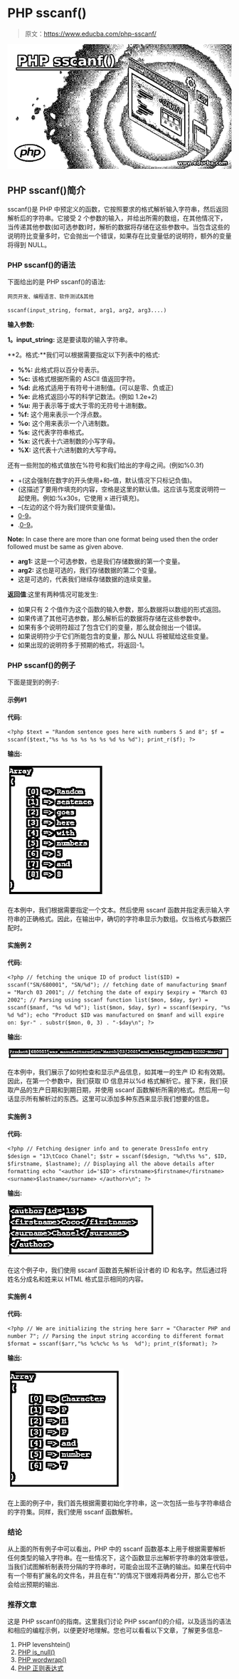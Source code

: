 # PHP sscanf()

> 原文：<https://www.educba.com/php-sscanf/>

![PHP sscanf()](img/03c1e806ff8acb6845a35f1eb1bb55f0.png)



## PHP sscanf()简介

sscanf()是 PHP 中预定义的函数，它按照要求的格式解析输入字符串，然后返回解析后的字符串。它接受 2 个参数的输入，并给出所需的数组，在其他情况下，当传递其他参数(如可选参数)时，解析的数据将存储在这些参数中。当包含这些的说明符比变量多时，它会抛出一个错误，如果存在比变量低的说明符，额外的变量将得到 NULL。

### PHP sscanf()的语法

下面给出的是 PHP sscanf()的语法:

<small>网页开发、编程语言、软件测试&其他</small>

`sscanf(input_string, format, arg1, arg2, arg3....)`

**输入参数:**

**1。input_string:** 这是要读取的输入字符串。

**2。格式:**我们可以根据需要指定以下列表中的格式:

*   **%%:** 此格式将以百分号表示。
*   **%c:** 该格式根据所需的 ASCII 值返回字符。
*   **%d:** 此格式适用于有符号十进制值。(可以是零、负或正)
*   **%e:** 此格式返回小写的科学记数法。(例如 1.2e+2)
*   **%u:** 用于表示等于或大于零的无符号十进制数。
*   **%f:** 这个用来表示一个浮点数。
*   **%o:** 这个用来表示一个八进制数。
*   **%s:** 这代表字符串格式。
*   **%x:** 这代表十六进制数的小写字母。
*   **%X:** 这代表十六进制数的大写字母。

还有一些附加的格式值放在%符号和我们给出的字母之间。(例如%0.3f)

*   +(这会强制在数字的开头使用+和–值，默认情况下只标记负值)。
*   (这描述了要用作填充的内容，空格是这里的默认值。这应该与宽度说明符一起使用。例如:%x30s，它使用 x 进行填充)。
*   –(左边的这个将为我们提供变量值)。
*   [0-9](这给出了由变量值保持的最小宽度)。
*   .[0-9](描述十进制数的总数或字符串的最大长度)。

**Note:** In case there are more than one format being used then the order followed must be same as given above.

*   **arg1:** 这是一个可选参数，也是我们存储数据的第一个变量。
*   **arg2:** 这也是可选的，我们存储数据的第二个变量。
*   这是可选的，代表我们继续存储数据的连续变量。

**返回值**:这里有两种情况可能发生:

*   如果只有 2 个值作为这个函数的输入参数，那么数据将以数组的形式返回。
*   如果传递了其他可选参数，那么解析后的数据将存储在这些参数中。
*   如果有多个说明符超过了包含它们的变量，那么就会抛出一个错误。
*   如果说明符少于它们所能包含的变量，那么 NULL 将被赋给这些变量。
*   如果出现的说明符多于预期的格式，将返回-1。

### PHP sscanf()的例子

下面是提到的例子:

#### 示例#1

**代码:**

`<?php
$text = "Random sentence goes here with numbers 5 and 8";
$f = sscanf($text,"%s %s %s %s %s %s %d %s %d");
print_r($f);
?>`

**输出:**

![PHP sscanf() 1](img/b979197d5474a7ec02cb69de004e7192.png)



在本例中，我们根据需要指定一个文本。然后使用 sscanf 函数并指定表示输入字符串的正确格式。因此，在输出中，确切的字符串显示为数组。仅当格式与数据匹配时。

#### 实施例 2

**代码:**

`<?php
// fetching the unique ID of product
list($ID) = sscanf("SN/680001", "SN/%d");
// fetching date of manufacturing
$manf = "March 03 2001";
// fetching the date of expiry
$expiry = "March 03 2002";
// Parsing using sscanf function
list($mon, $day, $yr) = sscanf($manf, "%s %d %d");
list($mon, $day, $yr) = sscanf($expiry, "%s %d %d");
echo "Product $ID was manufactured on $manf and will expire on: $yr-" . substr($mon, 0, 3) . "-$day\n";
?>`

**输出:**

![how to check and display the product information](img/8d99ed1ccd63b8799441303c88909635.png)



在本例中，我们展示了如何检查和显示产品信息，如其唯一的生产 ID 和有效期。因此，在第一个参数中，我们获取 ID 信息并以%d 格式解析它。接下来，我们获取产品的生产日期和到期日期，并使用 sscanf 函数解析所需的格式。然后用一句话显示所有解析过的东西。这里可以添加多种东西来显示我们想要的信息。

#### 实施例 3

**代码:**

`<?php
// Fetching designer info and to generate DressInfo entry
$design = "13\tCoco Chanel";
$str = sscanf($design, "%d\t%s %s", $ID, $firstname, $lastname);
// Displaying all the above details after formatting
echo "<author id='$ID'>
<firstname>$firstname</firstname>
<surname>$lastname</surname>
</author>\n";
?>`

**输出:**

![to first parse the ID and name of the designer](img/a2df1f649329fe53146ca44417a7fd01.png)



在这个例子中，我们使用 sscanf 函数首先解析设计者的 ID 和名字。然后通过将姓名分成名和姓来以 HTML 格式显示相同的内容。

#### 实施例 4

**代码:**

`<?php
// We are initializing the string here
$arr = "Character PHP and number 7";
// Parsing the input string according to different format
$format = sscanf($arr,"%s %c%c%c %s %s  %d");
print_r($format);
?>`

**输出:**

![PHP sscanf() 4](img/3bd726ac40c4e377aef5fcfae155cab8.png)



在上面的例子中，我们首先根据需要初始化字符串，这一次包括一些与字符串结合的字符集。同样，我们使用 sscanf 函数解析。

### 结论

从上面的所有例子中可以看出，PHP 中的 sscanf 函数基本上用于根据需要解析任何类型的输入字符串。在一些情况下，这个函数显示出解析字符串的效率很低，当我们试图解析制表符分隔的字符串时，可能会出现不正确的输出。如果在代码中有一个带有扩展名的文件名，并且在有“.”的情况下很难将两者分开，那么它也不会给出预期的输出.

### 推荐文章

这是 PHP sscanf()的指南。这里我们讨论 PHP sscanf()的介绍，以及适当的语法和相应的编程示例，以便更好地理解。您也可以看看以下文章，了解更多信息–

1.  PHP levenshtein()
2.  [PHP is_null()](https://www.educba.com/php-is_null/)
3.  [PHP wordwrap()](https://www.educba.com/php-wordwrap/)
4.  [PHP 正则表达式](https://www.educba.com/php-regular-expressions/)





